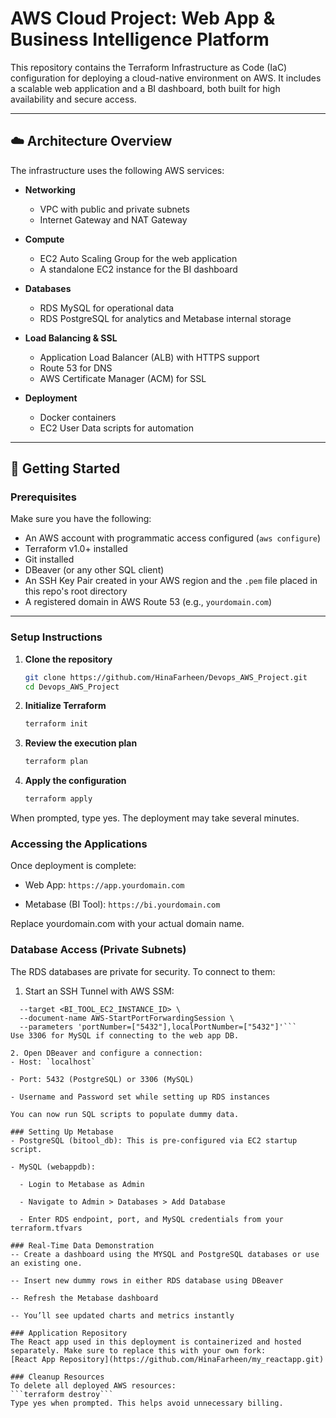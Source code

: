 # AWS Cloud Project: Web App & Business Intelligence Platform

This repository contains the Terraform Infrastructure as Code (IaC) configuration for deploying a cloud-native environment on AWS. It includes a scalable web application and a BI dashboard, both built for high availability and secure access.

---

## ☁️ Architecture Overview

The infrastructure uses the following AWS services:

- **Networking**
  - VPC with public and private subnets
  - Internet Gateway and NAT Gateway

- **Compute**
  - EC2 Auto Scaling Group for the web application
  - A standalone EC2 instance for the BI dashboard

- **Databases**
  - RDS MySQL for operational data
  - RDS PostgreSQL for analytics and Metabase internal storage

- **Load Balancing & SSL**
  - Application Load Balancer (ALB) with HTTPS support
  - Route 53 for DNS
  - AWS Certificate Manager (ACM) for SSL

- **Deployment**
  - Docker containers
  - EC2 User Data scripts for automation

---

## 🚀 Getting Started

### Prerequisites

Make sure you have the following:

- An AWS account with programmatic access configured (`aws configure`)
- Terraform v1.0+ installed
- Git installed
- DBeaver (or any other SQL client)
- An SSH Key Pair created in your AWS region and the `.pem` file placed in this repo's root directory
- A registered domain in AWS Route 53 (e.g., `yourdomain.com`)

---

### Setup Instructions

1. **Clone the repository**  
   ```bash
   git clone https://github.com/HinaFarheen/Devops_AWS_Project.git
   cd Devops_AWS_Project

2. **Initialize Terraform**
   ```bash
   terraform init

3. **Review the execution plan**
   ```bash
   terraform plan

5. **Apply the configuration**
   ```bash
   terraform apply

When prompted, type yes. The deployment may take several minutes.




### Accessing the Applications
Once deployment is complete:

- Web App: `https://app.yourdomain.com`

- Metabase (BI Tool): `https://bi.yourdomain.com`

Replace yourdomain.com with your actual domain name.

### Database Access (Private Subnets)
The RDS databases are private for security. To connect to them:

1. Start an SSH Tunnel with AWS SSM:
```aws ssm start-session \
  --target <BI_TOOL_EC2_INSTANCE_ID> \
  --document-name AWS-StartPortForwardingSession \
  --parameters 'portNumber=["5432"],localPortNumber=["5432"]'```
Use 3306 for MySQL if connecting to the web app DB.

2. Open DBeaver and configure a connection:
- Host: `localhost`

- Port: 5432 (PostgreSQL) or 3306 (MySQL)

- Username and Password set while setting up RDS instances
 
You can now run SQL scripts to populate dummy data.

### Setting Up Metabase
- PostgreSQL (bitool_db): This is pre-configured via EC2 startup script.

- MySQL (webappdb):

  - Login to Metabase as Admin

  - Navigate to Admin > Databases > Add Database

  - Enter RDS endpoint, port, and MySQL credentials from your terraform.tfvars

### Real-Time Data Demonstration
-- Create a dashboard using the MYSQL and PostgreSQL databases or use an existing one.

-- Insert new dummy rows in either RDS database using DBeaver

-- Refresh the Metabase dashboard

-- You’ll see updated charts and metrics instantly

### Application Repository
The React app used in this deployment is containerized and hosted separately. Make sure to replace this with your own fork:
[React App Repository](https://github.com/HinaFarheen/my_reactapp.git)

### Cleanup Resources
To delete all deployed AWS resources:
```terraform destroy```
Type yes when prompted. This helps avoid unnecessary billing.
